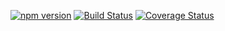 [![npm version](https://badge.fury.io/js/node-provide.svg)](https://badge.fury.io/js/node-provide)
[![Build Status](https://travis-ci.org/betula/node-provide.svg?branch=master)](https://travis-ci.org/betula/node-provide)
[![Coverage Status](https://coveralls.io/repos/github/betula/node-provide/badge.svg?branch=master)](https://coveralls.io/github/betula/node-provide?branch=master)
